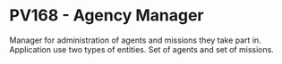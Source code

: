 # PV168 - Agency Manager

Manager for administration of agents and missions they take part in.
Application use two types of entities. Set of agents and set of missions.
